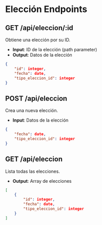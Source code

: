 # Elección Endpoints

## GET /api/eleccion/:id
Obtiene una elección por su ID.
- **Input**: ID de la elección (path parameter)
- **Output**: Datos de la elección
```json
{
    "id": integer,
    "fecha": date,
    "tipo_eleccion_id": integer
}
```

## POST /api/eleccion
Crea una nueva elección.
- **Input**: Datos de la elección
```json
{
    "fecha": date,
    "tipo_eleccion_id": integer
}
```

## GET /api/eleccion
Lista todas las elecciones.
- **Output**: Array de elecciones
```json
[
    {
        "id": integer,
        "fecha": date,
        "tipo_eleccion_id": integer
    }
]
```


